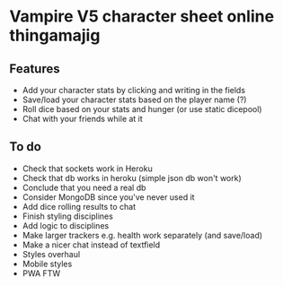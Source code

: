 Vampire V5 character sheet online thingamajig
=============================================

Features
--------
* Add your character stats by clicking and writing in the fields
* Save/load your character stats based on the player name (?)
* Roll dice based on your stats and hunger (or use static dicepool)
* Chat with your friends while at it


To do
-----
* Check that sockets work in Heroku
* Check that db works in heroku (simple json db won't work)
* Conclude that you need a real db
* Consider MongoDB since you've never used it
* Add dice rolling results to chat
* Finish styling disciplines
* Add logic to disciplines
* Make larger trackers e.g. health work separately (and save/load)
* Make a nicer chat instead of textfield
* Styles overhaul
* Mobile styles
* PWA FTW
